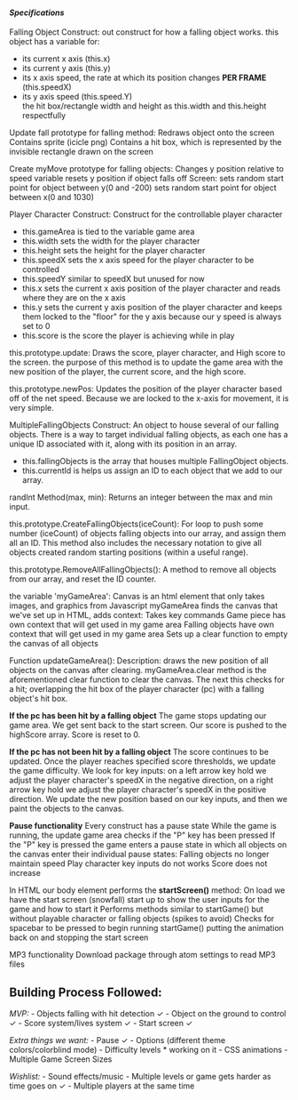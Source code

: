 #### _Specifications_

Falling Object Construct:
out construct for how a falling object works.
this object has a variable for:
  - its current x axis (this.x)
  - its current y axis (this.y)
  - its x axis speed, the rate at which its position changes **PER FRAME** (this.speedX)
  - its y axis speed (this.speed.Y)   
  the hit box/rectangle width and height as this.width and this.height respectfully

Update fall prototype for falling method:
  Redraws object onto the screen
  Contains sprite (icicle png)
  Contains a hit box, which is represented by the invisible rectangle drawn on the screen

Create myMove prototype for falling objects:
  Changes y position relative to speed variable
  resets y position if object falls off Screen:
    sets random start point for object between y(0 and -200)
    sets random start point for object between x(0 and 1030)


Player Character Construct:
Construct for the controllable player character
  - this.gameArea is tied to the variable game area
  - this.width sets the width for the player character
  - this.height sets the height for the player character
  - this.speedX sets the x axis speed for the player character to be controlled
  - this.speedY similar to speedX but unused for now
  - this.x sets the current x axis position of the player character and reads where they are on the x axis   
  - this.y sets the current y axis position of the player character and keeps them locked to the "floor" for the y axis because our y speed is always set to 0
  - this.score is the score the player is achieving while in play

  this.prototype.update:
    Draws the score, player character, and High score to the screen.
    the purpose of this method is to update the game area with the new position of the player, the current score, and the high score.

  this.prototype.newPos:
    Updates the position of the player character based off of the net speed. Because we are locked to the x-axis for movement, it is very simple.


MultipleFallingObjects Construct:
  An object to house several of our falling objects. There is a way to target individual falling objects, as each one has a unique ID associated with it, along with its position in an array.
  - this.fallingObjects is the array that houses multiple FallingObject objects.
  - this.currentId is helps us assign an ID to each object that we add to our array.

randInt Method(max, min):
  Returns an integer between the max and min input.

  this.prototype.CreateFallingObjects(iceCount):
    For loop to push some number (iceCount) of objects falling objects into our array, and assign them all an ID.
    This method also includes the necessary notation to give all objects created random starting positions (within a useful range).

  this.prototype.RemoveAllFallingObjects():
    A method to remove all objects from our array, and reset the ID counter.


  the variable 'myGameArea':
    Canvas is an html element that only takes images, and graphics from Javascript
    myGameArea finds the canvas that we've set up in HTML, adds context:
      Takes key commands
      Game piece has own context that will get used in my game area
      Falling objects have own context that will get used in my game area
    Sets up a clear function to empty the canvas of all objects

Function updateGameArea():
  Description: draws the new position of all objects on the canvas after clearing.
  myGameArea.clear method is the aforementioned clear function to clear the canvas.
  The next this checks for a hit; overlapping the hit box of the player character (pc) with a falling object's hit box.

  **If the pc has been hit by a falling object**
  The game stops updating our game area.
  We get sent back to the start screen.
  Our score is pushed to the highScore array.
  Score is reset to 0.

  **If the pc has not been hit by a falling object**
  The score continues to be updated.
  Once the player reaches specified score thresholds, we update the game difficulty.
  We look for key inputs: on a left arrow key hold we adjust the player character's speedX in the negative direction, on a right arrow key hold we adjust the player character's speedX in the positive direction.
  We update the new position based on our key inputs, and then we paint the objects to the canvas.

  **Pause functionality**
  Every construct has a pause state
  While the game is running, the update game area checks if the "P" key has been pressed
  If the "P" key is pressed the game enters a pause state in which all objects on the canvas enter their individual pause states:
    Falling objects no longer maintain speed
    Play character key inputs do not works
    Score does not increase

In HTML our body element performs the **startScreen()** method:
  On load we have the start screen (snowfall) start up to show the user inputs for the game and how to start it
  Performs methods similar to startGame() but without playable character or falling objects (spikes to avoid)
  Checks for spacebar to be pressed to begin running startGame() putting the animation back on and stopping the start screen

  MP3 functionality
    Download package through atom settings to read MP3 files

  ## Building Process Followed:

  _MVP:_
    - Objects falling with hit detection ✓
    - Object on the ground to control ✓
    - Score system/lives system ✓
    - Start screen ✓

  _Extra things we want:_
    - Pause ✓
    - Options (different theme colors/colorblind mode)
    - Difficulty levels * working on it
    - CSS animations
    - Multiple Game Screen Sizes

  _Wishlist:_
    - Sound effects/music
    - Multiple levels or game gets harder as time goes on ✓
    - Multiple players at the same time
